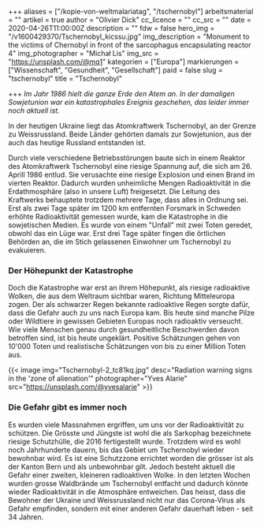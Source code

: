 +++
aliases = ["/kopie-von-weltmalariatag", "/tschernobyl"]
arbeitsmaterial = ""
artikel = true
author = "Olivier Dick"
cc_licence = ""
cc_src = ""
date = 2020-04-26T11:00:00Z
description = ""
fdw = false
hero_img = "/v1600429370/Tschernobyl_kicssu.jpg"
img_description = "Monument to the victims of Chernobyl in front of the sarcophagus encapsulating reactor 4"
img_photographer = "Michał Lis"
img_src = "https://unsplash.com/@mq1"
kategorien = ["Europa"]
markierungen = ["Wissenschaft", "Gesundheit", "Gesellschaft"]
paid = false
slug = "tschernobyl"
title = "Tschernobyl"

+++
_Im Jahr 1986 hielt die ganze Erde den Atem an. In der damaligen Sowjetunion war ein katastrophales Ereignis geschehen, das leider immer noch aktuell ist._

In der heutigen Ukraine liegt das Atomkraftwerk Tschernobyl, an der Grenze zu Weissrussland. Beide Länder gehörten damals zur Sowjetunion, aus der auch das heutige Russland entstanden ist.

Durch viele verschiedene Betriebsstörungen baute sich in einem Reaktor des Atomkraftwerk Tschernobyl eine riesige Spannung auf, die sich am 26. Aprill 1986 entlud. Sie verusachte eine riesige Explosion und einen Brand im vierten Reaktor. Dadurch wurden unheimliche Mengen Radioaktivität in die Erdathmosphäre (also in unsere Luft) freigesetzt. Die Leitung des Kraftwerks behauptete trotzdem mehrere Tage, dass alles in Ordnung sei. Erst als zwei Tage später im 1200 km entfernten Forsmark in Schweden erhöhte Radioaktivität gemessen wurde, kam die Katastrophe in die sowjetischen Medien. Es wurde von einem "Unfall" mit zwei Toten geredet, obwohl das ein Lüge war. Erst drei Tage später fingen die örtlichen Behörden an, die im Stich gelassenen Einwohner um Tschernobyl zu evakuieren.

### Der Höhepunkt der Katastrophe

Doch die Katastrophe war erst an ihrem Höhepunkt, als riesige radioaktive Wolken, die aus dem Weltraum sichtbar waren, Richtung Mitteleuropa zogen. Der als schwarzer Regen bekannte radioaktive Regen sorgte dafür, dass die Gefahr auch zu uns nach Europa kam. Bis heute sind manche Pilze oder Wildtiere in gewissen Gebieten Europas noch radioaktiv verseucht. Wie viele Menschen genau durch gesundheitliche Beschwerden davon betroffen sind, ist bis heute ungeklärt. Positive Schätzungen gehen von 10'000 Toten und realistische Schätzungen von bis zu einer Million Toten aus.

{{< image img="Tschernobyl-2_tc81kq.jpg" desc="Radiation warning signs in the 'zone of alienation'" photographer="Yves Alarie" src="https://unsplash.com/@yvesalarie" >}}

### Die Gefahr gibt es immer noch

Es wurden viele Massnahmen ergriffen, um uns vor der Radioaktivität zu schützen. Die Grösste und Jüngste ist wohl die als Sarkophag bezeichnete riesige Schutzhülle, die 2016 fertigestellt wurde. Trotzdem wird es wohl noch Jahrhunderte dauern, bis das Gebiet um Tschernobyl wieder bewohnbar wird. Es ist eine Schutzzone errichtet worden die grösser ist als der Kanton Bern und als unbewohnbar gilt. Jedoch besteht aktuell die Gefahr einer zweiten, kleineren radioaktiven Wolke. In den letzten Wochen wurden grosse Waldbrände um Tschernobyl entfacht und dadurch könnte wieder Radioaktivität in die Atmosphäre entweichen. Das heisst, dass die Bewohner der Ukraine und Weissrussland nicht nur das Corona-Virus als Gefahr empfinden, sondern mit einer anderen Gefahr dauerhaft leben - seit 34 Jahren.
